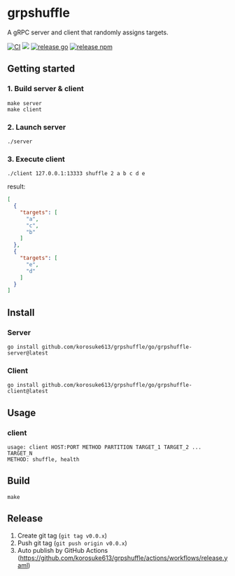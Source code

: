 # grpshuffle
A gRPC server and client that randomly assigns targets.

[![CI](https://github.com/korosuke613/grpshuffle/actions/workflows/ci.yaml/badge.svg)](https://github.com/korosuke613/grpshuffle/actions/workflows/ci.yaml)
[![](https://img.shields.io/badge/protocol-doc-blue)](./doc/grpshuffle.md)
[![release go](https://img.shields.io/github/v/release/korosuke613/grpshuffle?color=007d9c&logo=go)](https://github.com/korosuke613/grpshuffle/releases)
[![release npm](https://img.shields.io/npm/v/grpshuffle-js?color=EA2039&logo=npm&label=release)](https://www.npmjs.com/package/grpshuffle-js)

## Getting started
### 1. Build server & client
```
make server
make client
```

### 2. Launch server
```
./server
```

### 3. Execute client
```
./client 127.0.0.1:13333 shuffle 2 a b c d e
```

result: 
```json
[
  {
    "targets": [
      "a",
      "c",
      "b"
    ]
  },
  {
    "targets": [
      "e",
      "d"
    ]
  }
]
```

## Install

### Server
```
go install github.com/korosuke613/grpshuffle/go/grpshuffle-server@latest
```

### Client
```
go install github.com/korosuke613/grpshuffle/go/grpshuffle-client@latest
```

## Usage

### client
```
usage: client HOST:PORT METHOD PARTITION TARGET_1 TARGET_2 ... TARGET_N
METHOD: shuffle, health
```

## Build
```
make
```

## Release

1. Create git tag (`git tag v0.0.x`)
2. Push git tag (`git push origin v0.0.x`)
3. Auto publish by GitHub Actions (https://github.com/korosuke613/grpshuffle/actions/workflows/release.yaml)
